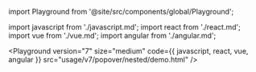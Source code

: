 import Playground from '@site/src/components/global/Playground';

import javascript from './javascript.md';
import react from './react.md';
import vue from './vue.md';
import angular from './angular.md';

<Playground
version="7"
size="medium"
code={{ javascript, react, vue, angular }}
src="usage/v7/popover/nested/demo.html"
/>
